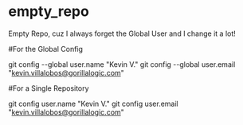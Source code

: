 # empty_repo
Empty Repo, cuz I always forget the Global User and I change it a lot!

#For the Global Config

git config --global user.name "Kevin V."
git config --global user.email "kevin.villalobos@gorillalogic.com"

#For a Single Repository

git config user.name "Kevin V."
git config user.email "kevin.villalobos@gorillalogic.com"
